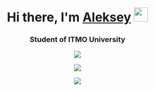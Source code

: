 <h1 align="center">Hi there, I'm <a href="" target="_blank">Aleksey</a> 
<img src="https://github.com/blackcater/blackcater/raw/main/images/Hi.gif" height="32"/></h1>
<h3 align="center">Student of ITMO University</h3>

<p align="center">
  <img src="https://github-readme-stats.vercel.app/api?username=Aleksey-999&count_private=true&show_icons=true&theme=buefy" />
</p>

<p align="center">
  <img src="https://github-readme-stats.vercel.app/api/top-langs/?username=Aleksey-999&layout=compact&theme=buefy" />
</p>

<p align="center">
  <img src="https://github-readme-streak-stats.herokuapp.com/?user=Aleksey-999&theme=buefy" />
</p>
